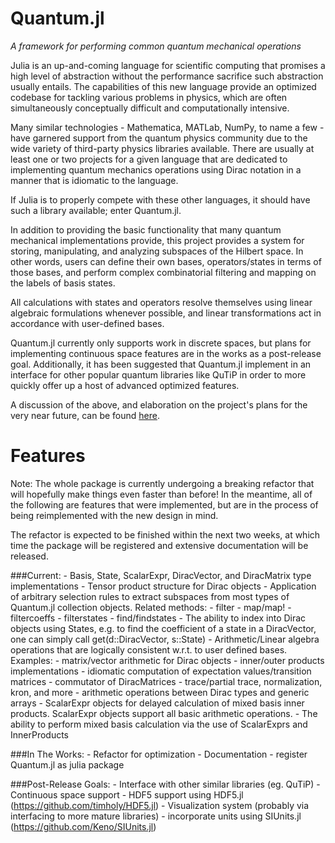 # Quantum.jl
*A framework for performing common quantum mechanical operations*

Julia is an up-and-coming language for scientific computing that promises a
high level of abstraction without the performance sacrifice such abstraction
usually entails. The capabilities of this new language provide an optimized
codebase for tackling various problems in physics, which are often
simultaneously conceptually difficult and computationally intensive.

Many similar technologies - Mathematica, MATLab, NumPy, to name a few - have
garnered support from the quantum physics community due to the wide variety of
third-party physics libraries available. There are usually at least one or two
projects for a given language that are dedicated to implementing quantum
mechanics operations using Dirac notation in a manner that is idiomatic to the
language.

If Julia is to properly compete with these other languages, it should have
such a library available; enter Quantum.jl.

In addition to providing the basic functionality that many quantum mechanical
implementations provide, this project provides a system for storing,
manipulating, and analyzing subspaces of the Hilbert space. In other words,
users can define their own bases, operators/states in terms of those bases, 
and perform complex combinatorial filtering and mapping on the labels of 
basis states. 

All calculations with states and operators resolve themselves using linear 
algebraic formulations whenever possible, and linear transformations act 
in accordance with user-defined bases. 

Quantum.jl currently only supports work in discrete spaces, but 
plans for implementing continuous space features are in the works 
as a post-release goal. Additionally, it has been suggested that 
Quantum.jl implement in an interface for other popular quantum 
libraries like QuTiP in order to more quickly offer up a host of 
advanced optimized features.

A discussion of the above, and elaboration on the project's plans
for the very near future, can be found [here](https://github.com/jrevels/Quantum.jl/issues/1).

Features
==========
Note: The whole package is currently undergoing a breaking refactor that
will hopefully make things even faster than before! In the meantime, 
all of the following are features that were implemented, but are in the
process of being reimplemented with the new design in mind.

The refactor is expected to be finished within the next two weeks, at which 
time the package will be registered and extensive documentation will be released.

###Current:
	- Basis, State, ScalarExpr, DiracVector, and DiracMatrix type implementations
	- Tensor product structure for Dirac objects
	- Application of arbitrary selection rules to extract subspaces from most types of 
	  Quantum.jl collection objects. Related methods:
	  	- filter
	  	- map/map!
	  	- filtercoeffs
	 	- filterstates
	 	- find/findstates
	- The ability to index into Dirac objects using States, e.g. to find the coefficient
	  of a state in a DiracVector, one can simply call get(d::DiracVector, s::State) 
	- Arithmetic/Linear algebra operations that are logically consistent w.r.t. to user
	  defined bases. Examples: 
		- matrix/vector arithmetic for Dirac objects
		- inner/outer products implementations
		- idiomatic computation of expectation values/transition matrices
		- commutator of DiracMatrices
		- trace/partial trace, normalization, kron, and more
		- arithmetic operations between Dirac types and generic arrays
	- ScalarExpr objects for delayed calculation of mixed basis inner products. ScalarExpr
	  objects support all basic arithmetic operations. 
	- The ability to perform mixed basis calculation via the use of ScalarExprs and InnerProducts

###In The Works:
	- Refactor for optimization
	- Documentation
	- register Quantum.jl as julia package

###Post-Release Goals:
	- Interface with other similar libraries (eg. QuTiP)
	- Continuous space support
	- HDF5 support using HDF5.jl (https://github.com/timholy/HDF5.jl)
	- Visualization system (probably via interfacing to more mature libraries)
	- incorporate units using SIUnits.jl (https://github.com/Keno/SIUnits.jl) 
